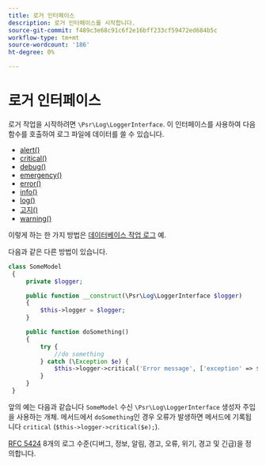 ```yaml
---
title: 로거 인터페이스
description: 로거 인터페이스를 시작합니다.
source-git-commit: f489c3e68c91c6f2e16bff233cf59472ed684b5c
workflow-type: tm+mt
source-wordcount: '186'
ht-degree: 0%

---
```



# 로거 인터페이스

로거 작업을 시작하려면 `\Psr\Log\LoggerInterface`. 이 인터페이스를 사용하여 다음 함수를 호출하여 로그 파일에 데이터를 쓸 수 있습니다.

- [alert()](https://github.com/php-fig/log/blob/master/src/LoggerInterface.php#L43)
- [critical()](https://github.com/php-fig/log/blob/master/src/LoggerInterface.php#L55)
- [debug()](https://github.com/php-fig/log/blob/master/src/LoggerInterface.php#L111)
- [emergency()](https://github.com/php-fig/log/blob/master/src/LoggerInterface.php#L30)
- [error()](https://github.com/php-fig/log/blob/master/src/LoggerInterface.php#L66)
- [info()](https://github.com/php-fig/log/blob/master/src/LoggerInterface.php#L101)
- [log()](https://github.com/php-fig/log/blob/master/src/LoggerInterface.php#L122)
- [고지()](https://github.com/php-fig/log/blob/master/src/LoggerInterface.php#L89)
- [warning()](https://github.com/php-fig/log/blob/master/src/LoggerInterface.php#L79)

이렇게 하는 한 가지 방법은 [데이터베이스 작업 로그](../logs/database-activity.md) 예.

다음과 같은 다른 방법이 있습니다.

```php
class SomeModel
 {
     private $logger;

     public function __construct(\Psr\Log\LoggerInterface $logger)
     {
         $this->logger = $logger;
     }

     public function doSomething()
     {
         try {
             //do something
         } catch (\Exception $e) {
             $this->logger->critical('Error message', ['exception' => $e]);
         }
     }
 }
```

앞의 예는 다음과 같습니다 `SomeModel` 수신 `\Psr\Log\LoggerInterface` 생성자 주입을 사용하는 개체. 메서드에서 `doSomething`인 경우 오류가 발생하면 메서드에 기록됩니다 `critical` (`$this->logger->critical($e);`).

[RFC 5424](https://datatracker.ietf.org/doc/html/rfc5424) 8개의 로그 수준(디버그, 정보, 알림, 경고, 오류, 위기, 경고 및 긴급)을 정의합니다.
